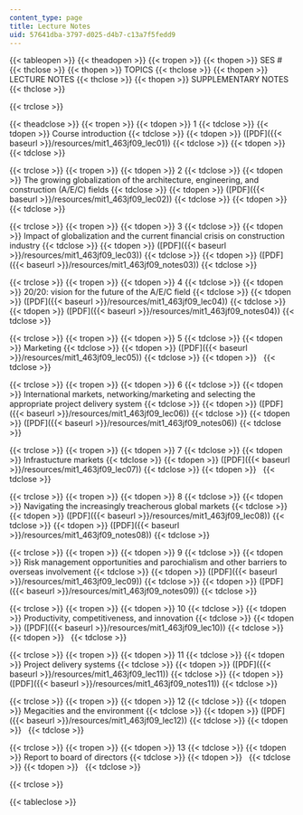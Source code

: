```yaml
---
content_type: page
title: Lecture Notes
uid: 57641dba-3797-d025-d4b7-c13a7f5fedd9
---
```


{{< tableopen >}}
{{< theadopen >}}
{{< tropen >}}
{{< thopen >}}
SES #
{{< thclose >}}
{{< thopen >}}
TOPICS
{{< thclose >}}
{{< thopen >}}
LECTURE NOTES
{{< thclose >}}
{{< thopen >}}
SUPPLEMENTARY NOTES
{{< thclose >}}

{{< trclose >}}

{{< theadclose >}}
{{< tropen >}}
{{< tdopen >}}
1
{{< tdclose >}}
{{< tdopen >}}
Course introduction
{{< tdclose >}}
{{< tdopen >}}
([PDF]({{< baseurl >}}/resources/mit1_463jf09_lec01))
{{< tdclose >}}
{{< tdopen >}}
 
{{< tdclose >}}

{{< trclose >}}
{{< tropen >}}
{{< tdopen >}}
2
{{< tdclose >}}
{{< tdopen >}}
The growing globalization of the architecture, engineering, and construction (A/E/C) fields
{{< tdclose >}}
{{< tdopen >}}
([PDF]({{< baseurl >}}/resources/mit1_463jf09_lec02))
{{< tdclose >}}
{{< tdopen >}}
 
{{< tdclose >}}

{{< trclose >}}
{{< tropen >}}
{{< tdopen >}}
3
{{< tdclose >}}
{{< tdopen >}}
Impact of globalization and the current financial crisis on construction industry
{{< tdclose >}}
{{< tdopen >}}
([PDF]({{< baseurl >}}/resources/mit1_463jf09_lec03))
{{< tdclose >}}
{{< tdopen >}}
([PDF]({{< baseurl >}}/resources/mit1_463jf09_notes03))
{{< tdclose >}}

{{< trclose >}}
{{< tropen >}}
{{< tdopen >}}
4
{{< tdclose >}}
{{< tdopen >}}
20/20: vision for the future of the A/E/C field
{{< tdclose >}}
{{< tdopen >}}
([PDF]({{< baseurl >}}/resources/mit1_463jf09_lec04))
{{< tdclose >}}
{{< tdopen >}}
([PDF]({{< baseurl >}}/resources/mit1_463jf09_notes04))
{{< tdclose >}}

{{< trclose >}}
{{< tropen >}}
{{< tdopen >}}
5
{{< tdclose >}}
{{< tdopen >}}
Marketing
{{< tdclose >}}
{{< tdopen >}}
([PDF]({{< baseurl >}}/resources/mit1_463jf09_lec05))
{{< tdclose >}}
{{< tdopen >}}
 
{{< tdclose >}}

{{< trclose >}}
{{< tropen >}}
{{< tdopen >}}
6
{{< tdclose >}}
{{< tdopen >}}
International markets, networking/marketing and selecting the appropriate project delivery system
{{< tdclose >}}
{{< tdopen >}}
([PDF]({{< baseurl >}}/resources/mit1_463jf09_lec06))
{{< tdclose >}}
{{< tdopen >}}
([PDF]({{< baseurl >}}/resources/mit1_463jf09_notes06))
{{< tdclose >}}

{{< trclose >}}
{{< tropen >}}
{{< tdopen >}}
7
{{< tdclose >}}
{{< tdopen >}}
Infrastucture markets
{{< tdclose >}}
{{< tdopen >}}
([PDF]({{< baseurl >}}/resources/mit1_463jf09_lec07))
{{< tdclose >}}
{{< tdopen >}}
 
{{< tdclose >}}

{{< trclose >}}
{{< tropen >}}
{{< tdopen >}}
8
{{< tdclose >}}
{{< tdopen >}}
Navigating the increasingly treacherous global markets
{{< tdclose >}}
{{< tdopen >}}
([PDF]({{< baseurl >}}/resources/mit1_463jf09_lec08))
{{< tdclose >}}
{{< tdopen >}}
([PDF]({{< baseurl >}}/resources/mit1_463jf09_notes08))
{{< tdclose >}}

{{< trclose >}}
{{< tropen >}}
{{< tdopen >}}
9
{{< tdclose >}}
{{< tdopen >}}
Risk management opportunities and parochialism and other barriers to overseas involvement
{{< tdclose >}}
{{< tdopen >}}
([PDF]({{< baseurl >}}/resources/mit1_463jf09_lec09))
{{< tdclose >}}
{{< tdopen >}}
([PDF]({{< baseurl >}}/resources/mit1_463jf09_notes09))
{{< tdclose >}}

{{< trclose >}}
{{< tropen >}}
{{< tdopen >}}
10
{{< tdclose >}}
{{< tdopen >}}
Productivity, competitiveness, and innovation
{{< tdclose >}}
{{< tdopen >}}
([PDF]({{< baseurl >}}/resources/mit1_463jf09_lec10))
{{< tdclose >}}
{{< tdopen >}}
 
{{< tdclose >}}

{{< trclose >}}
{{< tropen >}}
{{< tdopen >}}
11
{{< tdclose >}}
{{< tdopen >}}
Project delivery systems
{{< tdclose >}}
{{< tdopen >}}
([PDF]({{< baseurl >}}/resources/mit1_463jf09_lec11))
{{< tdclose >}}
{{< tdopen >}}
([PDF]({{< baseurl >}}/resources/mit1_463jf09_notes11))
{{< tdclose >}}

{{< trclose >}}
{{< tropen >}}
{{< tdopen >}}
12
{{< tdclose >}}
{{< tdopen >}}
Megacities and the environment
{{< tdclose >}}
{{< tdopen >}}
([PDF]({{< baseurl >}}/resources/mit1_463jf09_lec12))
{{< tdclose >}}
{{< tdopen >}}
 
{{< tdclose >}}

{{< trclose >}}
{{< tropen >}}
{{< tdopen >}}
13
{{< tdclose >}}
{{< tdopen >}}
Report to board of directors
{{< tdclose >}}
{{< tdopen >}}
 
{{< tdclose >}}
{{< tdopen >}}
 
{{< tdclose >}}

{{< trclose >}}

{{< tableclose >}}